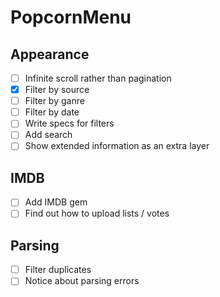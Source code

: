 # PopcornMenu

## Appearance
- [ ] Infinite scroll rather than pagination
- [x] Filter by source
- [ ] Filter by ganre
- [ ] Filter by date
- [ ] Write specs for filters
- [ ] Add search
- [ ] Show extended information as an extra layer

## IMDB
- [ ] Add IMDB gem
- [ ] Find out how to upload lists / votes

## Parsing
- [ ] Filter duplicates
- [ ] Notice about parsing errors